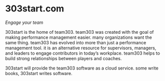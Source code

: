 # 303start.com
<i>Engage your team</i>
<p>
303start is the home of team303. team303 was created with the goal of making performance management
easier. many organizations want the same thing. team303 has evolved into more than just a performance
management tool. it is an alternative resource for supervisors, managers, and leaders to engage
contributors in today’s workplace. team303 helps to build strong relationships between players and coaches.
</p>
<p>
303start will provide the team303 software as a cloud service. some write books, 303start writes software.
</p>